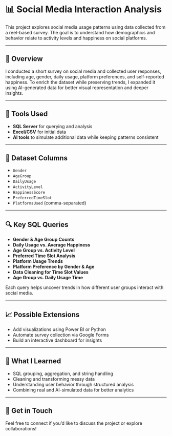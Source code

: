 # 📊 Social Media Interaction Analysis

This project explores social media usage patterns using data collected from a reel-based survey. The goal is to understand how demographics and behavior relate to activity levels and happiness on social platforms.

---

## 📝 Overview

I conducted a short survey on social media and collected user responses, including age, gender, daily usage, platform preferences, and self-reported happiness. To enrich the dataset while preserving trends, I expanded it using AI-generated data for better visual representation and deeper insights.

---

## 🧰 Tools Used

- **SQL Server** for querying and analysis  
- **Excel/CSV** for initial data  
- **AI tools** to simulate additional data while keeping patterns consistent

---

## 📂 Dataset Columns

- `Gender`
- `AgeGroup`
- `DailyUsage`
- `ActivityLevel`
- `HappinessScore`
- `PreferredTimeSlot`
- `PlatformsUsed` (comma-separated)

---

## 🔍 Key SQL Queries

- **Gender & Age Group Counts**
- **Daily Usage vs. Average Happiness**
- **Age Group vs. Activity Level**
- **Preferred Time Slot Analysis**
- **Platform Usage Trends**
- **Platform Preference by Gender & Age**
- **Data Cleaning for Time Slot Values**
- **Age Group vs. Daily Usage Time**

Each query helps uncover trends in how different user groups interact with social media.

---

## 📈 Possible Extensions

- Add visualizations using Power BI or Python  
- Automate survey collection via Google Forms  
- Build an interactive dashboard for insights

---

## 🧠 What I Learned

- SQL grouping, aggregation, and string handling  
- Cleaning and transforming messy data  
- Understanding user behavior through structured analysis  
- Combining real and AI-simulated data for better analytics

---

## 🤝 Get in Touch

Feel free to connect if you’d like to discuss the project or explore collaborations!

